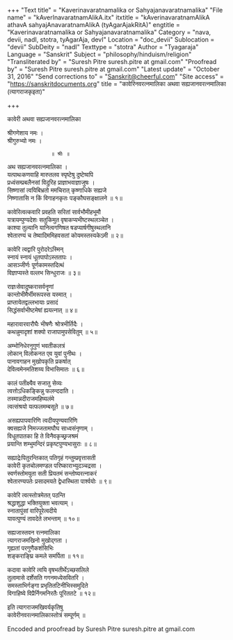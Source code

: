 +++
"Text title" = "Kaverinavaratnamalika or Sahyajanavaratnamalika"
"File name" = "kAverInavaratnamAlikA.itx"
itxtitle = "kAverinavaratnamAlikA athavA sahyajAnavaratnamAlikA (tyAgarAjakRitA)"
engtitle = "Kaverinavaratnamalika or Sahyajanavaratnamalika"
Category = "nava, devii, nadI, stotra, tyAgarAja, devI"
Location = "doc_devii"
Sublocation = "devii"
SubDeity = "nadI"
Texttype = "stotra"
Author = "Tyagaraja"
Language = "Sanskrit"
Subject = "philosophy/hinduism/religion"
"Transliterated by" = "Suresh Pitre suresh.pitre at gmail.com"
"Proofread by" = "Suresh Pitre suresh.pitre at gmail.com"
"Latest update" = "October 31, 2016"
"Send corrections to" = "Sanskrit@cheerful.com"
"Site access" = "https://sanskritdocuments.org"
title = "कावेरिनवरत्नमालिका अथवा सह्यजानवरत्नमालिका (त्यागराजकृइता)"

+++
  
 कावेरी अथवा सह्यजानवरत्नमालिका   
  
श्रीगणेशाय नमः ।  
श्रीगुरुभ्यो नमः ।  
  
                  ॥ श्रीः ॥  
  
अथ सह्यजानवरत्नमालिका ।  
यत्पाथःकणवाहि मारुतलव स्पृष्टेषु दुष्टेष्वपि  
प्रध्वंसम्प्रबलैनसां विदुरिह प्राज्ञाभवाज्ञाजुषः ।  
सिष्णासां त्वयिबिभ्रतो ममचिरात् कृष्णाधिके सह्यजे  
निष्णातासि न किं विगाहनकृतः पङ्कौघसङ्क्षालने ॥ १॥  
  
कावेरित्वत्कवारि प्रवहति सरितां सार्वभौमीहभूमौ  
यत्रायम्पुण्यदेशः सतुकिमुत वृषाकप्यभीष्टस्थलञ्चेत ।  
काश्या तुल्यानि यानित्वगणिषत षडप्यार्षगीषुस्थलानि  
श्वेतारण्यं च तेष्वादिममिहवसतां कोयमस्तस्यकेऽमी ॥ २॥  
  
कावेरि त्वद्वारि पुरोदरेऽस्मिन्  
स्नायं स्नायं धूतपापोऽस्ततापः ।  
आसञ्जीर्णः पूर्णकामस्तदित्थं  
विज्ञाप्यस्ते वल्लभ सिन्धुराजः ॥ ३॥  
  
राज्ञःसेवादुष्करासर्वनॄणां  
कान्तोभीमैर्भीमरूपस्स यस्मात् ।  
प्राप्तायेतद्वल्लभायाः प्रसादं  
सिद्धंसर्वाभीष्टमेषां ह्ययत्नात् ॥ ४॥  
  
महारावारवारौघैः भीषणैः श्रोत्रभीर्तिदैः ।  
कथन्नुमादृशां शक्यो राजापामुपसेवितुम् ॥ ५॥  
  
अम्भोनिधेरनुगुणं भवतीकलत्रं  
लोकान् विलोकनत एव युवां पुनीथः ।  
पानावगाहन मुखोपकृति प्रकर्षात्  
देवित्वमेनमतिशय्य विभासिमातः ॥ ६॥  
  
कालं पतीक्ष्यैव सजातु सेव्यः  
त्वत्तोऽधिकङ्किन्नु फलन्ददाति ।  
तस्मान्नदीराजमहिष्यलंमे  
त्वत्संश्रयो यत्फलमम्बसूते ॥ ७॥  
  
असह्यपापवारिणि त्वदीयपुण्यवारिणि  
क्वसह्यजे निमज्जतामघौघ साध्वसंनृणाम् ।  
विधूतपातका हि ते विनैवकृच्छ्रजश्रमं  
प्रयान्ति शम्भुमन्दिरं प्रकृष्टपुण्यभासुराः ॥ ८॥  
  
सह्याद्रेःपितुरन्तिकात् पतिगृहं गन्तुम्प्रवृत्तासती  
कावेरी कृतचोलमण्डल परिष्काराभ्युदञ्चद्रसा ।  
स्वर्णस्तोमयुता सती प्रियतमं सन्तोष्यरत्नाकरं  
श्वेतारण्यपतेः प्रसादमयते द्वेधास्थिता पार्श्वयोः ॥ ९॥  
  
कावेरि त्वत्स्तोत्रमेतत् पठन्ति   
श्रद्धाशुद्धा भक्तियुक्ता भवत्याम् ।  
स्नातापुंसां वारिपूरेत्वदीये  
यावत्पुण्यं तावदेते लभन्ताम् ॥ १०॥  
  
सह्यजास्तवन रत्नमालिका   
त्यागराजमखिनो मुखोद्गता ।  
गृह्यतां परगुणैकशंसिभिः   
शङ्कराङ्घ्रि कमले समर्पिता ॥ ११॥  
  
कदावा कावेरि त्वयि वृषभतीर्थेऽच्छसलिले   
तुलामासे दर्शेसति गगनमध्येसवितरि ।  
समस्ताभिर्गङ्गा प्रभृतितटिनीभिस्समुदिते    
विगाहिष्ये विप्रैर्निगमनिरतैः पूरिततटे ॥ १२॥  
  
इति त्यागराजमखिवर्यकृतिषु   
कावेरीनवरत्नमालिकास्तोत्रं सम्पूर्णम् ॥  
  
  
Encoded and proofread by Suresh Pitre suresh.pitre at gmail.com  
  
